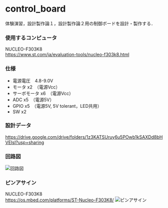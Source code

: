 # control_board

体験演習，設計製作論１，設計製作論２用の制御ボードを設計・製作する．

### 使用するコンピュータ
NUCLEO-F303K8  
https://www.st.com/ja/evaluation-tools/nucleo-f303k8.html

### 仕様
- 電源電圧　4.8-9.0V
- モータ x2　（電源Vcc）
- サーボモータ x6　（電源Vcc）
- ADC x5　（電源5V）
- GPIO x5　（電源5V, 5V tolerant，LED共用）
- SW x2 

### 設計データ
https://drive.google.com/drive/folders/1z3KATSUruy6u5POwb1kSAXDd8bHVEIsI?usp=sharing

### 回路図
![回路図](https://user-images.githubusercontent.com/5755200/76677203-e4a7d100-660e-11ea-8da7-a2048c1f3660.png "回路図")

### ピンアサイン
NUCLEO-F303K8  
https://os.mbed.com/platforms/ST-Nucleo-F303K8/
![ピンアサイン](https://os.mbed.com/media/uploads/bcostm/nucleo_f303k8_2017_10_10.png)
